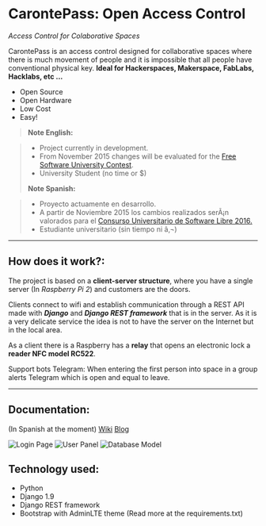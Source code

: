 CarontePass: Open Access Control
===================
*Access Control for Colaborative Spaces*

CarontePass is an access control designed for collaborative spaces where there is much movement of people and it is impossible that all people have conventional physical key.
**Ideal for Hackerspaces, Makerspace, FabLabs, Hacklabs, etc ...**

 - Open Source
 - Open Hardware
 - Low Cost
 - Easy!

> **Note English:**

> - Project currently in development.
> - From November 2015 changes will be evaluated for the [Free Software University Contest](https://www.concursosoftwarelibre.org).
> - University Student (no time or $)
> 
> **Note Spanish:**

> - Proyecto actuamente en desarrollo.
> - A partir de Noviembre 2015 los cambios realizados serÃ¡n valorados para el [Consurso Universitario de Software Libre 2016.](https://www.concursosoftwarelibre.org)
> -  Estudiante universitario (sin tiempo ni â‚¬)

----------
How does it work?:
-------------
The project is based on a **client-server structure**, where you have a single server (In *Raspberry Pi 2*) and customers are the doors.

Clients connect to wifi and establish communication through a REST API made with ***Django*** and ***Django REST framework*** that is in the server. As it is a very delicate service the idea is not to have the server on the Internet but in the local area.

As a client there is a Raspberry has a **relay** that opens an electronic lock a **reader NFC model RC522**.

Support bots Telegram: When entering the first person into space in a group alerts Telegram which is open and equal to leave.


----------
## Documentation:
(In Spanish at the moment)
[Wiki](http://wiki.kreitek.org/proyectos:control_acceso)
[Blog](https://carontepass.wordpress.com/)

![Login Page](https://carontepass.files.wordpress.com/2016/02/captura-de-pantalla-2016-02-15-14-02-56.png?w=775)
![User Panel](https://carontepass.files.wordpress.com/2016/02/captura-de-pantalla-2016-02-15-14-02-46.png)
![Database Model](https://carontepass.files.wordpress.com/2016/02/mis_modelos2.png)

Technology used:
-------------

 - Python
 - Django 1.9
 - Django REST framework
 - Bootstrap with AdminLTE theme
 (Read more at the requirements.txt)
